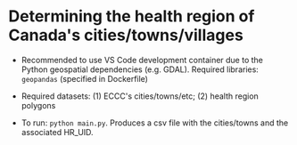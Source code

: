 # Determining the health region of Canada's cities/towns/villages

- Recommended to use VS Code development container due to the Python geospatial dependencies (e.g. GDAL). Required libraries: `geopandas` (specified in Dockerfile)

- Required datasets: (1) ECCC's cities/towns/etc; (2) health region polygons

- To run: `python main.py`. Produces a csv file with the cities/towns and the associated HR_UID.